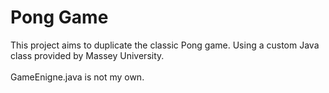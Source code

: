 # Pong Game
This project aims to duplicate the classic Pong game. Using a custom Java class provided by Massey University.<br>
<br>
GameEnigne.java is not my own.

